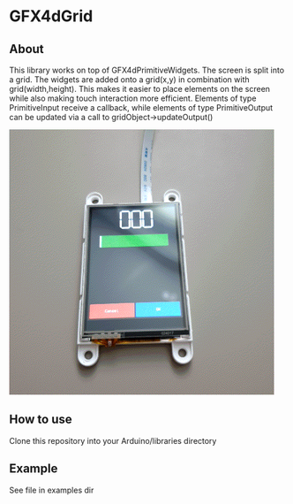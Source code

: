 # GFX4dGrid

## About

This library works on top of GFX4dPrimitiveWidgets. The screen is split into a grid. The widgets are added onto a grid(x,y) in combination with grid(width,height). This makes it easier to place elements on the screen while also making touch interaction more efficient. Elements of type PrimitiveInput receive a callback, while elements of type PrimitiveOutput can be updated via a call to gridObject->updateOutput()

<img src="extra/sample.gif" alt="drawing"/>

## How to use

Clone this repository into your Arduino/libraries directory

## Example

See file in examples dir